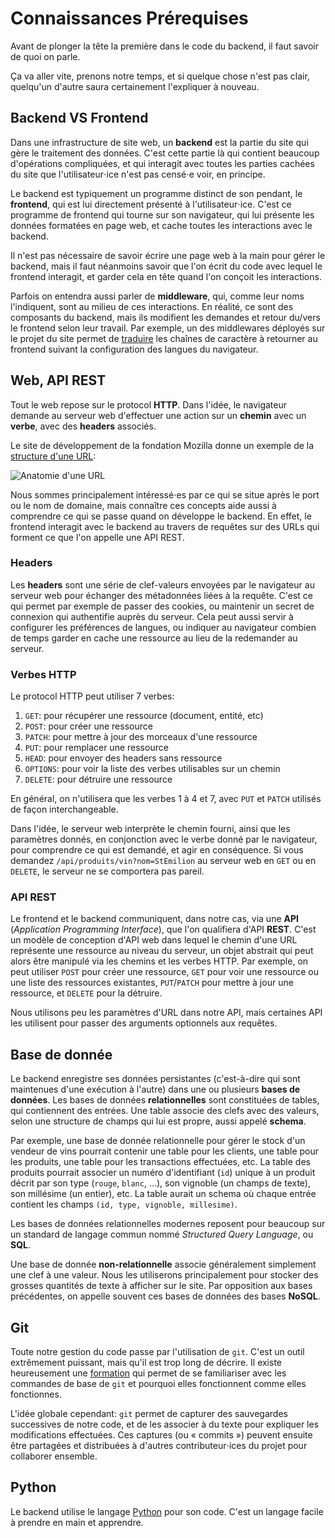 # Connaissances Prérequises

Avant de plonger la tête la première dans le code du backend, il faut savoir de
quoi on parle.

Ça va aller vite, prenons notre temps, et si quelque chose n'est pas clair,
quelqu'un d'autre saura certainement l'expliquer à nouveau.

## Backend VS Frontend

Dans une infrastructure de site web, un **backend** est la partie du site qui
gère le traitement des données. C'est cette partie là qui contient beaucoup
d'opérations compliquées, et qui interagit avec toutes les parties cachées du
site que l'utilisateur⋅ice n'est pas censé⋅e voir, en principe.

Le backend est typiquement un programme distinct de son pendant, le
**frontend**, qui est lui directement présenté à l'utilisateur⋅ice. C'est ce
programme de frontend qui tourne sur son navigateur, qui lui présente les
données formatées en page web, et cache toutes les interactions avec le backend.

Il n'est pas nécessaire de savoir écrire une page web à la main pour gérer le
backend, mais il faut néanmoins savoir que l'on écrit du code avec lequel le
frontend interagit, et garder cela en tête quand l'on conçoit les interactions.

Parfois on entendra aussi parler de **middleware**, qui, comme leur noms
l'indiquent, sont au milieu de ces interactions. En réalité, ce sont des
composants du backend, mais ils modifient les demandes et retour du/vers le
frontend selon leur travail. Par exemple, un des middlewares déployés sur le
projet du site permet de [traduire](./../03-existant/traductions.md) les chaînes de
caractère à retourner au frontend suivant la configuration des langues du
navigateur.

## Web, API REST

Tout le web repose sur le protocol **HTTP**. Dans l'idée, le navigateur demande
au serveur web d'effectuer une action sur un **chemin** avec un **verbe**, avec
des **headers** associés.

Le site de développement de la fondation Mozilla donne un exemple de la
[structure d'une
URL](https://developer.mozilla.org/en-US/docs/Learn/Common_questions/Web_mechanics/What_is_a_URL):

![Anatomie d'une URL](https://developer.mozilla.org/en-US/docs/Learn/Common_questions/Web_mechanics/What_is_a_URL/mdn-url-all.png)

Nous sommes principalement intéressé⋅es par ce qui se situe après le port ou le
nom de domaine, mais connaître ces concepts aide aussi à comprendre ce qui se
passe quand on développe le backend. En effet, le frontend interagit avec le
backend au travers de requêtes sur des URLs qui forment ce que l'on appelle une
API REST.

### Headers

Les **headers** sont une série de clef-valeurs envoyées par le navigateur au
serveur web pour échanger des métadonnées liées à la requête. C'est ce qui
permet par exemple de passer des cookies, ou maintenir un secret de connexion
qui authentifie auprès du serveur. Cela peut aussi servir à configurer les
préférences de langues, ou indiquer au navigateur combien de temps garder en
cache une ressource au lieu de la redemander au serveur.

### Verbes HTTP

Le protocol HTTP peut utiliser 7 verbes:
 1. `GET`: pour récupérer une ressource (document, entité, etc)
 2. `POST`: pour créer une ressource
 3. `PATCH`: pour mettre à jour des morceaux d'une ressource
 4. `PUT`: pour remplacer une ressource
 5. `HEAD`: pour envoyer des headers sans ressource
 6. `OPTIONS`: pour voir la liste des verbes utilisables sur un chemin
 7. `DELETE`: pour détruire une ressource

En général, on n'utilisera que les verbes 1 à 4 et 7, avec `PUT` et `PATCH`
utilisés de façon interchangeable.

Dans l'idée, le serveur web interprète le chemin fourni, ainsi que les
paramètres donnés, en conjonction avec le verbe donné par le navigateur, pour
comprendre ce qui est demandé, et agir en conséquence. Si vous demandez
`/api/produits/vin?nom=StEmilion` au serveur web en `GET` ou en `DELETE`, le
serveur ne se comportera pas pareil.

### API REST

Le frontend et le backend communiquent, dans notre cas, via une **API**
(*Application Programming Interface*), que l'on qualifiera d'API **REST**. C'est
un modèle de conception d'API web dans lequel le chemin d'une URL représente une
ressource au niveau du serveur, un objet abstrait qui peut alors être manipulé
via les chemins et les verbes HTTP. Par exemple, on peut utiliser `POST` pour
créer une ressource, `GET` pour voir une ressource ou une liste des ressources
existantes, `PUT`/`PATCH` pour mettre à jour une ressource, et `DELETE` pour la
détruire.

Nous utilisons peu les paramètres d'URL dans notre API, mais certaines API les
utilisent pour passer des arguments optionnels aux requêtes.

## Base de donnée

Le backend enregistre ses données persistantes (c'est-à-dire qui sont maintenues
d'une exécution à l'autre) dans une ou plusieurs **bases de données**. Les bases
de données **relationnelles** sont constituées de tables, qui contiennent des
entrées. Une table associe des clefs avec des valeurs, selon une structure de
champs qui lui est propre, aussi appelé **schema**.

Par exemple, une base de donnée relationnelle pour gérer le stock d'un vendeur
de vins pourrait contenir une table pour les clients, une table pour les
produits, une table pour les transactions effectuées, etc. La table des produits
pourrait associer un numéro d'identifiant (`id`) unique à un produit décrit par
son type (`rouge`, `blanc`, …), son vignoble (un champs de texte), son
millésime (un entier), etc. La table aurait un schema où chaque entrée contient
les champs `(id, type, vignoble, millesime)`.

Les bases de données relationnelles modernes reposent pour beaucoup sur un
standard de langage commun nommé *Structured Query Language*, ou **SQL**.

Une base de donnée **non-relationnelle** associe généralement simplement une
clef à une valeur. Nous les utiliserons principalement pour stocker des grosses
quantités de texte à afficher sur le site. Par opposition aux bases précédentes,
on appelle souvent ces bases de données des bases **NoSQL**.

## Git

Toute notre gestion du code passe par l'utilisation de `git`. C'est un outil
extrêmement puissant, mais qu'il est trop long de décrire. Il existe
heureusement une
[formation](https://git.vulpinecitrus.info/Lymkwi/surviving-git/src/branch/master/build/default/default.pdf)
qui permet de se familiariser avec les commandes de base de `git` et pourquoi
elles fonctionnent comme elles fonctionnes.

L'idée globale cependant: `git` permet de capturer des sauvegardes successives
de notre code, et de les associer à du texte pour expliquer les modifications
effectuées. Ces captures (ou « commits ») peuvent ensuite être partagées et
distribuées à d'autres contributeur⋅ices du projet pour collaborer ensemble.

## Python

Le backend utilise le langage [Python](https://www.python.org/) pour son code.
C'est un langage facile à prendre en main et apprendre.

<!--
vim: set spell spelllang=fr tw=80:
-->
